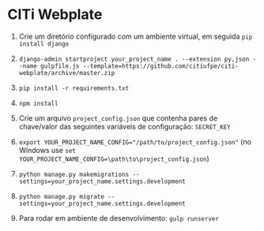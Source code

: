 # CITi Webplate

1. Crie um diretório configurado com um ambiente virtual, em seguida `pip install django`

2. `django-admin startproject your_project_name . --extension py,json --name gulpfile.js --template=https://github.com/citiufpe/citi-webplate/archive/master.zip`

3. `pip install -r requirements.txt`

4. `npm install`

5. Crie um arquivo `project_config.json` que contenha pares de chave/valor das seguintes variáveis de configuração: `SECRET_KEY`

6. `export YOUR_PROJECT_NAME_CONFIG="/path/to/project_config.json"` (no Windows use `set YOUR_PROJECT_NAME_CONFIG=\path\to\project_config.json`)

7. `python manage.py makemigrations --settings=your_project_name.settings.development`

8. `python manage.py migrate --settings=your_project_name.settings.development`

9. Para rodar em ambiente de desenvolvimento: `gulp runserver`
